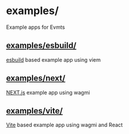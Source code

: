 # examples/

Example apps for Evmts

## [examples/esbuild/](/examples/esbuild/)

[esbuild](https://esbuild.dev/) based example app using viem

## [examples/next/](/examples/next)

[NEXT.js](https://nextjs.org/) example app using wagmi

## [examples/vite/](/examples/vite)

[Vite](https://vitejs.dev/) based example app using wagmi and React
